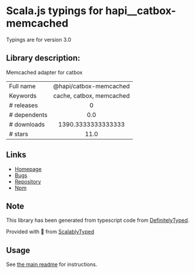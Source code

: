 
# Scala.js typings for hapi__catbox-memcached

Typings are for version 3.0

## Library description:
Memcached adapter for catbox

|                    |                 |
| ------------------ | :-------------: |
| Full name          | @hapi/catbox-memcached |
| Keywords           | cache, catbox, memcached |
| # releases         | 0 |
| # dependents       | 0.0 |
| # downloads        | 1390.3333333333333 |
| # stars            | 11.0 |

## Links
- [Homepage](https://github.com/hapijs/catbox-memcached#readme)
- [Bugs](https://github.com/hapijs/catbox-memcached/issues)
- [Repository](https://github.com/hapijs/catbox-memcached)
- [Npm](https://www.npmjs.com/package/%40hapi%2Fcatbox-memcached)
    


## Note
This library has been generated from typescript code from [DefinitelyTyped](https://definitelytyped.org).

Provided with :purple_heart: from [ScalablyTyped](https://github.com/oyvindberg/ScalablyTyped)

## Usage
See [the main readme](../../readme.md) for instructions.


